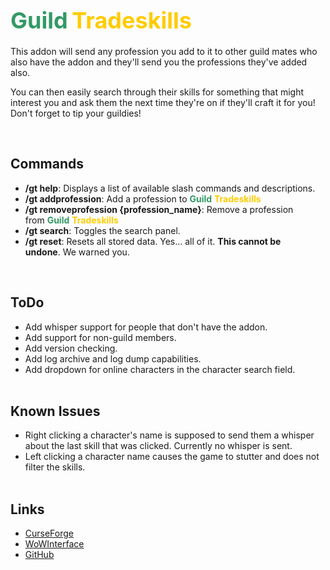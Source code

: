 <p><h1><span style="font-size: 36px; color: #339966;"><strong>Guild</strong></span>&nbsp;<span style="font-size: 36px; color: #ffcc00;"><strong>Tradeskills</strong></span></h1></p>
<p><span style="font-size: 14px;">This addon will send any profession you add to it to other guild mates who also have the addon and they'll send you the professions they've added also.</span></p>
<p><span style="font-size: 14px;">You can then easily search through their skills for something that might interest you and ask them the next time they're on if they'll craft it for you! Don't forget to tip your guildies!</span></p>
<p>&nbsp;</p>
<h2>Commands</h2>
<ul>
	<li><strong>/gt help</strong>: Displays a list of available slash commands and descriptions.</li>
	<li><strong>/gt addprofession</strong>: Add a profession to&nbsp;<strong><span style="color: #339966;">Guild</span></strong>&nbsp;<strong><span style="color: #ffcc00;">Tradeskills</span></strong></li>
	<li><strong>/gt removeprofession {profession_name}</strong>: Remove a profession from&nbsp;<strong><span style="color: #339966;">Guild</span></strong>&nbsp;<strong><span style="color: #ffcc00;">Tradeskills</span></strong></li>
	<li><strong>/gt search</strong>: Toggles the search panel.</li>
	<li><strong>/gt reset</strong>: Resets all stored data. Yes... all of it.&nbsp;<strong>This cannot be undone</strong>.&nbsp;We warned you.</li>
</ul>
<p>&nbsp;</p>
<h2>ToDo</h2>
<ul>
	<li>Add whisper support for people that don't have the addon.</li>
	<li>Add support for non-guild members.</li>
	<li>Add version checking.</li>
	<li>Add log archive and log dump capabilities.</li>
	<li>Add dropdown for online characters in the character search field.<br />&nbsp;</li>
</ul>
<h2>Known Issues</h2>
<ul>
	<li>Right clicking a character's name is supposed to send them a whisper about the last skill that was clicked. Currently no whisper is sent.</li>
	<li>Left clicking a character name causes the game to stutter and does not filter the skills.<br />&nbsp;</li>
</ul>
<h2>Links</h2>
<ul>
	<li><a href="https://www.curseforge.com/wow/addons/guild-tradeskills">CurseForge</a></li>
	<li><a href="https://www.wowinterface.com/downloads/info25573-GuildTradeskills.html">WoWInterface</a></li>
	<li><a href="https://github.com/Chalos-Atiesh/GuildTradeskills">GitHub</a></li>
</ul>